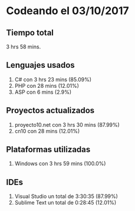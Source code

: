 # Codeando el 03/10/2017

## Tiempo total
3 hrs 58 mins.

## Lenguajes usados
1. C# con 3 hrs 23 mins (85.09%)
1. PHP con 28 mins (12.01%)
1. ASP con 6 mins (2.9%)

## Proyectos actualizados
1. proyecto10.net con 3 hrs 30 mins (87.99%)
1. cn10 con 28 mins (12.01%)

## Plataformas utilizadas
1. Windows con 3 hrs 59 mins (100.0%)

## IDEs
1. Visual Studio un total de 3:30:35 (87.99%)
1. Sublime Text un total de 0:28:45 (12.01%)
